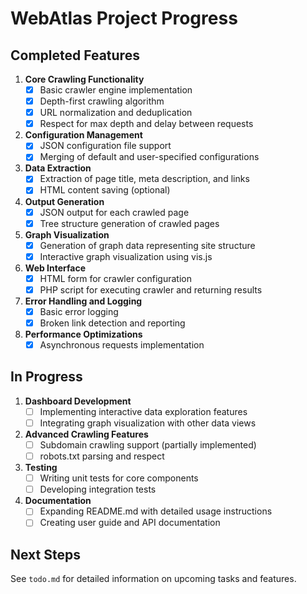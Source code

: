 # WebAtlas Project Progress

## Completed Features

1. **Core Crawling Functionality**
   - [x] Basic crawler engine implementation
   - [x] Depth-first crawling algorithm
   - [x] URL normalization and deduplication
   - [x] Respect for max depth and delay between requests

2. **Configuration Management**
   - [x] JSON configuration file support
   - [x] Merging of default and user-specified configurations

3. **Data Extraction**
   - [x] Extraction of page title, meta description, and links
   - [x] HTML content saving (optional)

4. **Output Generation**
   - [x] JSON output for each crawled page
   - [x] Tree structure generation of crawled pages

5. **Graph Visualization**
   - [x] Generation of graph data representing site structure
   - [x] Interactive graph visualization using vis.js

6. **Web Interface**
   - [x] HTML form for crawler configuration
   - [x] PHP script for executing crawler and returning results

7. **Error Handling and Logging**
   - [x] Basic error logging
   - [x] Broken link detection and reporting

8. **Performance Optimizations**
   - [x] Asynchronous requests implementation

## In Progress

1. **Dashboard Development**
   - [ ] Implementing interactive data exploration features
   - [ ] Integrating graph visualization with other data views

2. **Advanced Crawling Features**
   - [ ] Subdomain crawling support (partially implemented)
   - [ ] robots.txt parsing and respect

3. **Testing**
   - [ ] Writing unit tests for core components
   - [ ] Developing integration tests

4. **Documentation**
   - [ ] Expanding README.md with detailed usage instructions
   - [ ] Creating user guide and API documentation

## Next Steps

See `todo.md` for detailed information on upcoming tasks and features.